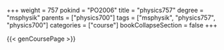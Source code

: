 +++
weight = 757
pokind = "PO2006"
title = "physics757"
degree = "msphysik"
parents = ["physics700"]
tags = ["msphysik", "physics757", "physics700"]
categories = ["course"]
bookCollapseSection = false
+++

{{< genCoursePage >}}
